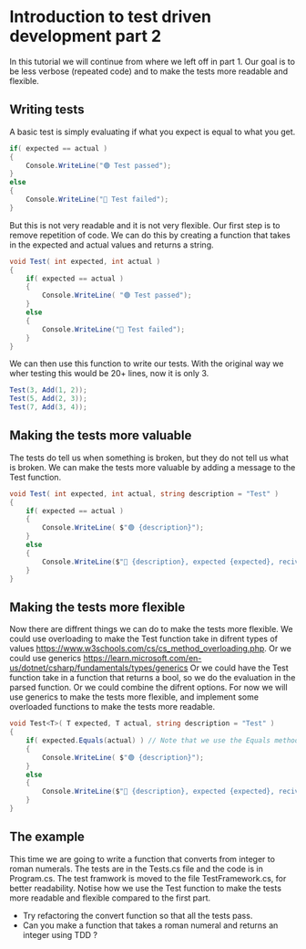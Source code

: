 # Introduction to test driven development part 2

In this tutorial we will continue from where we left off in part 1. 
Our goal is to be less verbose (repeated code) and to make the tests more readable and flexible.

## Writing tests
A basic test is simply evaluating if what you expect is equal to what you get. 

```csharp
if( expected == actual )
{
    Console.WriteLine("🟢 Test passed");
}
else
{
    Console.WriteLine("🔴 Test failed");
}
```
But this is not very readable and it is not very flexible.
Our first step is to remove repetition of code. We can do this by creating a function that takes in the expected and actual values and returns a string. 
```csharp
void Test( int expected, int actual )
{
    if( expected == actual )
    {
        Console.WriteLine( "🟢 Test passed");
    }
    else
    {
        Console.WriteLine("🔴 Test failed");
    }
}
```

We can then use this function to write our tests. 
With the original way we wher testing this would be 20+ lines, now it is only 3. 
```csharp
Test(3, Add(1, 2));
Test(5, Add(2, 3));
Test(7, Add(3, 4));
```

## Making the tests more valuable
The tests do tell us when something is broken, but they do not tell us what is broken.
We can make the tests more valuable by adding a message to the Test function. 
```csharp
void Test( int expected, int actual, string description = "Test" )
{
    if( expected == actual )
    {
        Console.WriteLine( $"🟢 {description}");
    }
    else
    {
        Console.WriteLine($"🔴 {description}, expected {expected}, recived {actual}");
    }
}
```

## Making the tests more flexible
Now there are diffrent things we can do to make the tests more flexible.
We could use overloading to make the Test function take in difrent types of values https://www.w3schools.com/cs/cs_method_overloading.php.
Or we could use generics https://learn.microsoft.com/en-us/dotnet/csharp/fundamentals/types/generics 
Or we could have the Test function take in a function that returns a bool, so we do the evaluation in the parsed function. 
Or we could combine the difrent options.
For now we will use generics to make the tests more flexible, and implement some overloaded functions to make the tests more readable. 
```csharp
void Test<T>( T expected, T actual, string description = "Test" )
{
    if( expected.Equals(actual) ) // Note that we use the Equals method to compare the values not the == operator. 
    {
        Console.WriteLine( $"🟢 {description}");
    }
    else
    {
        Console.WriteLine($"🔴 {description}, expected {expected}, recived {actual}");
    }
}
```


## The example
This time we are going to write a function that converts from integer to roman numerals.
The tests are in the Tests.cs file and the code is in Program.cs. The test framwork is moved to the file TestFramework.cs, for better readability.
Notise how we use the Test function to make the tests more readable and flexible compared to the first part.

- Try refactoring the convert function so that all the tests pass.
- Can you make a function that takes a roman numeral and returns an integer using TDD ?